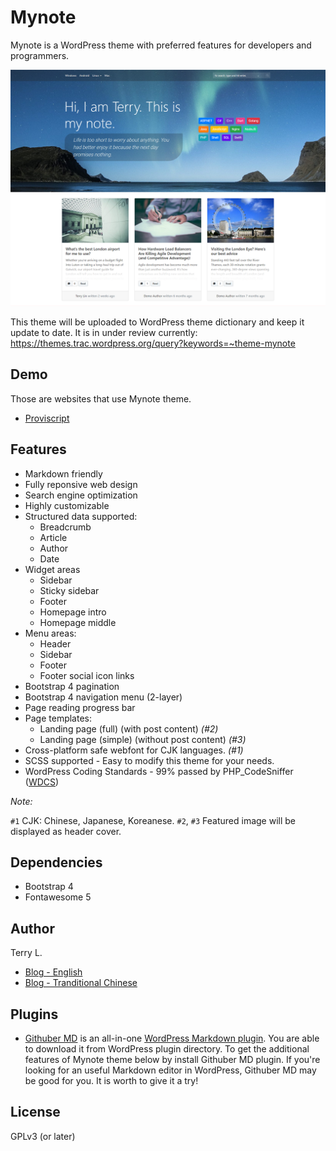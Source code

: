 # Mynote

Mynote is a WordPress theme with preferred features for developers and programmers.

![Screenshot](./screenshot.png)

This theme will be uploaded to WordPress theme dictionary and keep it update to date.
It is in under review currently: https://themes.trac.wordpress.org/query?keywords=~theme-mynote

## Demo

Those are websites that use Mynote theme.

- [Proviscript](https://proviscript.sh)

## Features

- Markdown friendly
- Fully reponsive web design
- Search engine optimization
- Highly customizable
- Structured data supported:
  - Breadcrumb
  - Article
  - Author
  - Date
- Widget areas
  - Sidebar
  - Sticky sidebar
  - Footer
  - Homepage intro
  - Homepage middle
- Menu areas:
  - Header
  - Sidebar
  - Footer
  - Footer social icon links
- Bootstrap 4 pagination
- Bootstrap 4 navigation menu (2-layer)
- Page reading progress bar
- Page templates:
  - Landing page (full) (with post content) *(#2)*
  - Landing page (simple) (without post content) *(#3)*
- Cross-platform safe webfont for CJK languages. *(#1)*
- SCSS supported - Easy to modify this theme for your needs.
- WordPress Coding Standards - 99% passed by PHP_CodeSniffer ([WDCS](https://github.com/WordPress-Coding-Standards/WordPress-Coding-Standards))

*Note:*

`#1` CJK: Chinese, Japanese, Koreanese.
`#2`, `#3` Featured image will be displayed as header cover.

## Dependencies

- Bootstrap 4
- Fontawesome 5

## Author

Terry L.
- [Blog - English](https://terryl.in/) 
- [Blog - Tranditional Chinese](https://terryl.in/zh/)

## Plugins 
- [Githuber MD](https://github.com/terrylinooo/githuber-md) is an all-in-one [WordPress Markdown plugin](https://wordpress.org/plugins/wp-githuber-md/). You are able to download it from WordPress plugin directory. To get the additional features of Mynote theme below by install Githuber MD plugin. If you're looking for an useful Markdown editor in WordPress, Githuber MD may be good for you. It is worth to give it a try!

## License

GPLv3 (or later)





